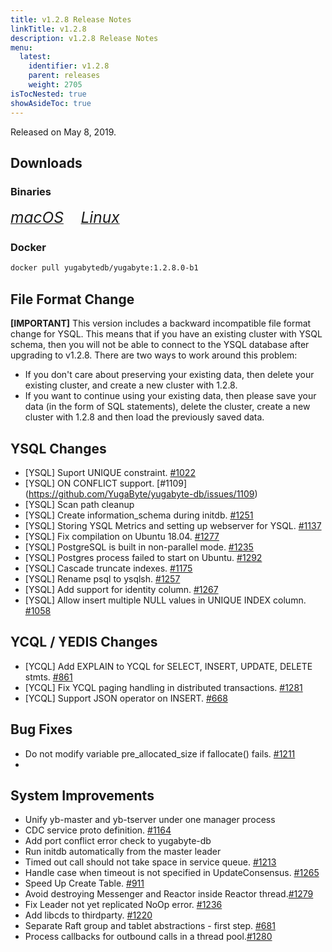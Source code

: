 ```yaml
---
title: v1.2.8 Release Notes
linkTitle: v1.2.8
description: v1.2.8 Release Notes
menu:
  latest:
    identifier: v1.2.8
    parent: releases
    weight: 2705
isTocNested: true
showAsideToc: true
---
```


Released on May 8, 2019.

## Downloads
### Binaries
[<i class="fab fa-apple" style="font-size: 1.75em"> macOS</i>](https://downloads.yugabyte.com/yugabyte-ce-1.2.8.0-darwin.tar.gz)
&nbsp; &nbsp; &nbsp; [<i class="fab fa-linux" style="font-size: 1.75em"> Linux</i>](https://downloads.yugabyte.com/yugabyte-ce-1.2.8.0-linux.tar.gz)
<br />
### Docker
```sh
docker pull yugabytedb/yugabyte:1.2.8.0-b1
```

## File Format Change
**[IMPORTANT]** This version includes a backward incompatible file format change for YSQL. This
means that if you have an existing cluster with YSQL schema, then you will not be able to connect to
the YSQL database after upgrading to v1.2.8. There are two ways to work around this problem:

* If you don't care about preserving your existing data, then delete your existing cluster,
  and create a new cluster with 1.2.8. 
* If you want to continue using your existing data, then please save your data (in the form of
  SQL statements), delete the cluster, create a new cluster with 1.2.8 and then load
  the previously saved data.

## YSQL Changes
* [YSQL] Suport UNIQUE constraint. [#1022](https://github.com/YugaByte/yugabyte-db/issues/1022)
* [YSQL] ON CONFLICT support. [#1109] (https://github.com/YugaByte/yugabyte-db/issues/1109)
* [YSQL] Scan path cleanup
* [YSQL] Create information_schema during initdb.
  [#1251](https://github.com/YugaByte/yugabyte-db/issues/1251) 
* [YSQL] Storing YSQL Metrics and setting up webserver for YSQL.
  [#1137](https://github.com/YugaByte/yugabyte-db/issues/1137)
* [YSQL] Fix compilation on Ubuntu 18.04.
  [#1277](https://github.com/YugaByte/yugabyte-db/issues/1277)
* [YSQL] PostgreSQL is built in non-parallel mode.
  [#1235](https://github.com/YugaByte/yugabyte-db/issues/1235)
* [YSQL] Postgres process failed to start on Ubuntu.
  [#1292](https://github.com/YugaByte/yugabyte-db/issues/1292)
* [YSQL] Cascade truncate indexes. [#1175](https://github.com/YugaByte/yugabyte-db/issues/1175)
* [YSQL] Rename psql to ysqlsh. [#1257](https://github.com/YugaByte/yugabyte-db/issues/1257)
* [YSQL] Add support for identity column.
  [#1267](https://github.com/YugaByte/yugabyte-db/issues/1267)
* [YSQL] Allow insert multiple NULL values in UNIQUE INDEX column.
  [#1058](https://github.com/YugaByte/yugabyte-db/issues/1058)

## YCQL / YEDIS Changes
* [YCQL] Add EXPLAIN to YCQL for SELECT, INSERT, UPDATE, DELETE stmts. [#861](https://github.com/YugaByte/yugabyte-db/issues/861)
* [YCQL] Fix YCQL paging handling in distributed transactions.
  [#1281](https://github.com/YugaByte/yugabyte-db/issues/1281)
* [YCQL] Support JSON operator on INSERT. [#668](https://github.com/YugaByte/yugabyte-db/issues/668)

## Bug Fixes
* Do not modify variable pre_allocated_size if fallocate() fails. [#1211](https://github.com/YugaByte/yugabyte-db/issues/1211)
*

## System Improvements
* Unify yb-master and yb-tserver under one manager process
* CDC service proto definition. [#1164](https://github.com/YugaByte/yugabyte-db/issues/1164)
* Add port conflict error check to yugabyte-db
* Run initdb automatically from the master leader
* Timed out call should not take space in service queue.
  [#1213](https://github.com/YugaByte/yugabyte-db/issues/1213)
* Handle case when timeout is not specified in UpdateConsensus.
    [#1265](https://github.com/YugaByte/yugabyte-db/issues/1265)
* Speed Up Create Table. [#911](https://github.com/YugaByte/yugabyte-db/issues/911)
* Avoid destroying Messenger and Reactor inside Reactor
  thread.[#1279](https://github.com/YugaByte/yugabyte-db/issues/1279)
* Fix Leader not yet replicated NoOp error.
  [#1236](https://github.com/YugaByte/yugabyte-db/issues/1236)
* Add libcds to thirdparty. [#1220](https://github.com/YugaByte/yugabyte-db/issues/1220)
* Separate Raft group and tablet abstractions - first step.
[#681](https://github.com/YugaByte/yugabyte-db/issues/681)
* Process callbacks for outbound calls in a thread
  pool.[#1280](https://github.com/YugaByte/yugabyte-db/issues/1280)

